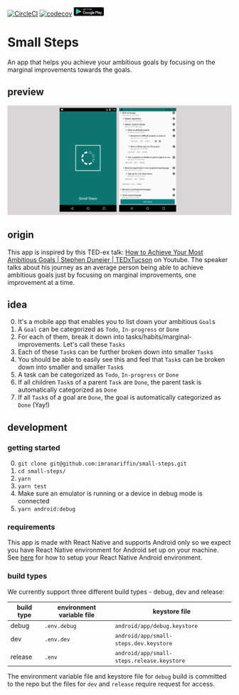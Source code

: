 [![CircleCI](https://circleci.com/gh/imranariffin/small-steps/tree/develop.svg?style=svg)](https://circleci.com/gh/imranariffin/small-steps/tree/develop)
[![codecov](https://codecov.io/gh/imranariffin/small-steps/branch/develop/graph/badge.svg)](https://codecov.io/gh/imranariffin/small-steps)
[![google-play-badge](previews/google-play-badge.png)](https://play.google.com/store/apps/details?id=com.arikama.smallsteps)

# Small Steps
An app that helps you achieve your ambitious goals by focusing on the marginal improvements towards the goals.

## preview
![screen-shot-splash-screen](previews/feature-graphics.png)

## origin
This app is inspired by this TED-ex talk: [How to Achieve Your Most Ambitious Goals | Stephen Duneier | TEDxTucson](https://www.youtube.com/watch?v=TQMbvJNRpLE) on Youtube. The speaker talks about his journey as an average person being able to achieve ambitious goals just by focusing on marginal improvements, one improvement at a time.

## idea
0. It's a mobile app that enables you to list down your ambitious `Goal`s
1. A `Goal` can be categorized as `Todo`, `In-progress` or `Done`
2. For each of them, break it down into tasks/habits/marginal-improvements. Let's call these `Tasks`
3. Each of these `Task`s can be further broken down into smaller `Task`s
4. You should be able to easily see this and feel that `Task`s can be broken down into smaller and smaller `Task`s
5. A task can be categorized as `Todo`, `In-progress` or `Done`
6. If all children `Task`s of a parent `Task` are `Done`, the parent task is automatically categorized as `Done`
7. If all `Task`s of a goal are `Done`, the goal is automatically categorized as `Done` (Yay!)

## development

### getting started
0. `git clone git@github.com:imranariffin/small-steps.git`
1. `cd small-steps/`
2. `yarn`
3. `yarn test`
4. Make sure an emulator is running or a device in debug mode is connected
5. `yarn android:debug`

### requirements
This app is made with React Native and supports Android only so we expect you have React Native environment for Android set up on your machine. See [here](https://facebook.github.io/react-native/docs/getting-started) for how to setup your React Native Android environment.

### build types
We currently support three different build types - debug, dev and release:

| build type | environment variable file | keystore file                             |
| ---------- | ------------------------- | ----------------------------------------- |
| debug      | `.env.debug`              | `android/app/debug.keystore`              |
| dev        | `.env.dev`                | `android/app/small-steps.dev.keystore`    |
| release    | `.env`                    | `android/app/small-steps.release.keystore`|

The environment variable file and keystore file for `debug` build is committed to the repo but the files for `dev` and `release` require request for access.
